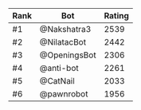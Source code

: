 Rank|Bot|Rating
---|---|---
#1|@Nakshatra3|2539
#2|@NilatacBot|2442
#3|@OpeningsBot|2306
#4|@anti-bot|2261
#5|@CatNail|2033
#6|@pawnrobot|1956
